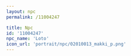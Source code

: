 ```yaml
---
layout: npc
permalink: /11004247

title: Npc
id: '11004247'
npc_name: 'Loto'
icon_url: 'portrait/npc/02010013_makki_p.png'
---
```

